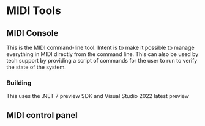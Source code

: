 
# MIDI Tools

## MIDI Console

This is the MIDI command-line tool. Intent is to make it possible to manage everything in MIDI directly
from the command line. This can also be used by tech support by providing a script of commands for the
user to run to verify the state of the system.

### Building

This uses the .NET 7 preview SDK and Visual Studio 2022 latest preview

## MIDI control panel


